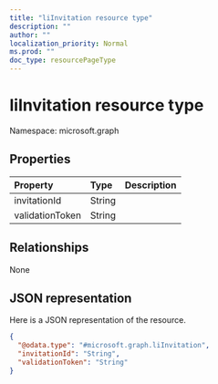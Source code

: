 ```yaml
---
title: "liInvitation resource type"
description: ""
author: ""
localization_priority: Normal
ms.prod: ""
doc_type: resourcePageType
---
```


# liInvitation resource type


Namespace: microsoft.graph



## Properties
|Property|Type|Description|
|:---|:---|:---|
|invitationId|String||
|validationToken|String||

## Relationships
None

## JSON representation
Here is a JSON representation of the resource.
<!-- {
  "blockType": "resource",
  "@odata.type": "microsoft.graph.liInvitation"
}
-->
``` json
{
  "@odata.type": "#microsoft.graph.liInvitation",
  "invitationId": "String",
  "validationToken": "String"
}
```


